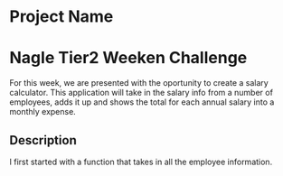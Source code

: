 # Project Name
# Nagle Tier2 Weeken Challenge

For this week, we are presented with the oportunity to create a 
salary calculator. This application will take in the salary info
from a number of employees, adds it up and shows the total for 
each annual salary into a monthly expense.

## Description

I first started with a function that takes in all the employee information.
